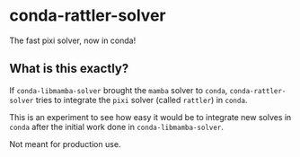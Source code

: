 # conda-rattler-solver

The fast pixi solver, now in conda!

## What is this exactly?

If `conda-libmamba-solver` brought the `mamba` solver to `conda`, `conda-rattler-solver` tries to integrate the `pixi` solver (called `rattler`) in `conda`.

This is an experiment to see how easy it would be to integrate new solves in `conda` after the initial work done in `conda-libmamba-solver`.

Not meant for production use.
